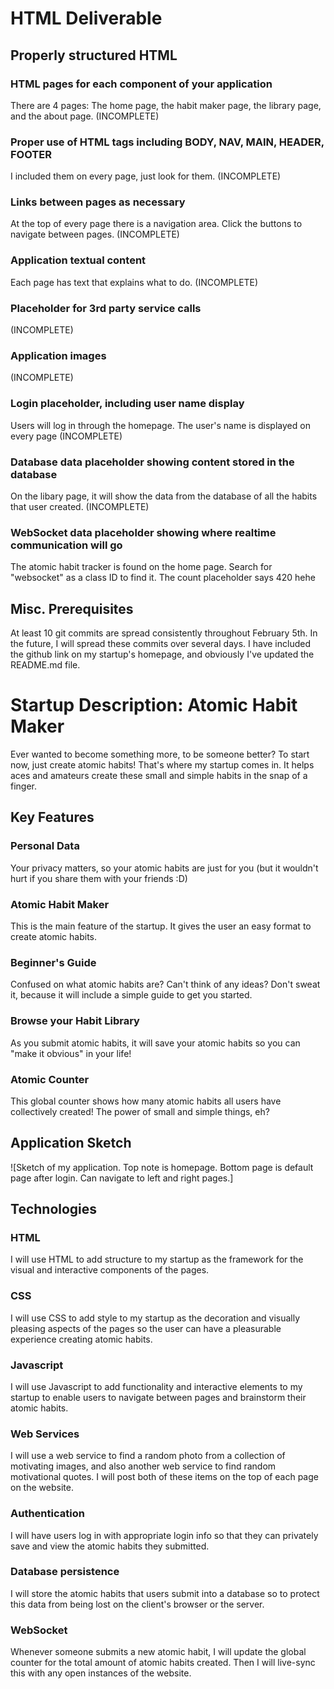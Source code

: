 # HTML Deliverable


## Properly structured HTML

### HTML pages for each component of your application
There are 4 pages: The home page, the habit maker page, the library page, and the about page. (INCOMPLETE)

### Proper use of HTML tags including BODY, NAV, MAIN, HEADER, FOOTER
I included them on every page, just look for them. (INCOMPLETE)

### Links between pages as necessary
At the top of every page there is a navigation area. Click the buttons to navigate between pages. (INCOMPLETE)

### Application textual content
Each page has text that explains what to do. (INCOMPLETE)




### Placeholder for 3rd party service calls
(INCOMPLETE)

### Application images
(INCOMPLETE)

### Login placeholder, including user name display
Users will log in through the homepage. 
The user's name is displayed on every page (INCOMPLETE)


### Database data placeholder showing content stored in the database
On the libary page, it will show the data from the database of all the habits that user created. (INCOMPLETE)


### WebSocket data placeholder showing where realtime communication will go
The atomic habit tracker is found on the home page. Search for "websocket" as a class ID to find it. The count placeholder says 420 hehe

## Misc. Prerequisites
At least 10 git commits are spread consistently throughout February 5th. In the future, I will spread these commits over several days.
I have included the github link on my startup's homepage, and obviously I've updated the README.md file.

# Startup Description: Atomic Habit Maker
Ever wanted to become something more, to be someone better? To start now, just create atomic habits! That's where my startup comes in. It helps aces and amateurs create these small and simple habits in the snap of a finger.

## Key Features
### Personal Data
Your privacy matters, so your atomic habits are just for you (but it wouldn't hurt if you share them with your friends :D)

### Atomic Habit Maker
This is the main feature of the startup. It gives the user an easy format to create atomic habits.

### Beginner's Guide
Confused on what atomic habits are? Can't think of any ideas? Don't sweat it, because it will include a simple guide to get you started.

### Browse your Habit Library
As you submit atomic habits, it will save your atomic habits so you can "make it obvious" in your life!

### Atomic Counter
This global counter shows how many atomic habits all users have collectively created! The power of small and simple things, eh?

## Application Sketch
![Sketch of my application. Top note is homepage. Bottom page is default page after login. Can navigate to left and right pages.]

## Technologies
### HTML
I will use HTML to add structure to my startup as the framework for the visual and interactive components of the pages.
### CSS
I will use CSS to add style to my startup as the decoration and visually pleasing aspects of the pages so the user can have a pleasurable experience creating atomic habits.
### Javascript
I will use Javascript to add functionality and interactive elements to my startup to enable users to navigate between pages and brainstorm their atomic habits.
### Web Services
I will use a web service to find a random photo from a collection of motivating images, and also another web service to find random motivational quotes. I will post both of these items on the top of each page on the website.
### Authentication
I will have users log in with appropriate login info so that they can privately save and view the atomic habits they submitted.
### Database persistence
I will store the atomic habits that users submit into a database so to protect this data from being lost on the client's browser or the server.
### WebSocket
Whenever someone submits a new atomic habit, I will update the global counter for the total amount of atomic habits created. Then I will live-sync this with any open instances of the website.


